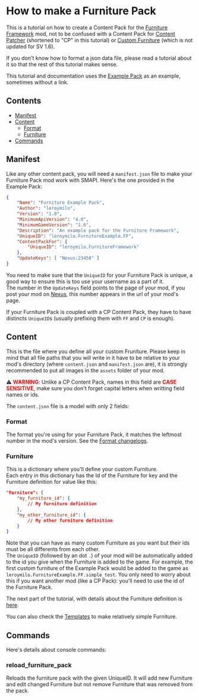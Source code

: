 # How to make a Furniture Pack

This is a tutorial on how to create a Content Pack for the [Furniture Framework](https://www.nexusmods.com/stardewvalley/mods/23458) mod, not to be confused with a Content Pack for [Content Patcher](https://www.nexusmods.com/stardewvalley/mods/1915) (shortened to "CP" in this tutorial) or [Custom Furniture](https://www.nexusmods.com/stardewvalley/mods/1254) (which is not updated for SV 1.6).

If you don't know how to format a json data file, please read a tutorial about it so that the rest of this tutorial makes sense.

This tutorial and documentation uses the [Example Pack](https://github.com/Leroymilo/FurnitureFramework/tree/main/%5BFF%5D%20Example%20Pack) as an example, sometimes without a link.

## Contents

* [Manifest](#manifest)
* [Content](#content)
	* [Format](#format)
	* [Furniture](#furniture)
* [Commands](#commands)

## Manifest

Like any other content pack, you will need a `manifest.json` file to make your Furniture Pack mod work with SMAPI. Here's the one provided in the Example Pack:

```json
{
	"Name": "Furniture Example Pack",
	"Author": "leroymilo",
	"Version": "1.0",
	"MinimumApiVersion": "4.0",
	"MinimumGameVersion": "1.6",
	"Description": "An example pack for the Furniture Framework",
	"UniqueID": "leroymilo.FurnitureExample.FF",
	"ContentPackFor": {
		"UniqueID": "leroymilo.FurnitureFramework"
	},
	"UpdateKeys": [ "Nexus:23458" ]
}
```

You need to make sure that the `UniqueID` for your Furniture Pack is unique, a good way to ensure this is too use your username as a part of it.  
The number in the `UpdateKeys` field points to the page of your mod, if you post your mod on [Nexus](https://www.nexusmods.com/stardewvalley/), this number appears in the url of your mod's page.

If your Furniture Pack is coupled with a CP Content Pack, they have to have distincts `UniqueID`s (usually prefixing them with `FF` and `CP` is enough).

## Content

This is the file where you define all your custom Fruniture. Please keep in mind that all file paths that you will write in it have to be relative to your mod's directory (where `content.json` and `manifest.json` are), it is strongly recommended to put all images in the `assets` folder of your mod.

:warning: <span style="color:red">**WARNING**</span>: Unlike a CP Content Pack, names in this field are <span style="color:red">**CASE SENSITIVE**</span>, make sure you don't forget capital letters when writting field names or ids.

The `content.json` file is a model with only 2 fields:

### Format

The format you're using for your Furniture Pack, it matches the leftmost number in the mod's version. See the [Format changelogs](https://github.com/Leroymilo/FurnitureFramework/blob/main/doc/Format%20changelogs.md).

### Furniture

This is a dictionary where you'll define your custom Furniture.</br>
Each entry in this dictionary has the Id of the Furniture for key and the Furniture definition for value like this:
```json
"Furniture": {
	"my_furniture_id": {
		// My furniture definition
	},
	"my_other_furniture_id": {
		// My other furniture definition
	}
}
```

Note that you can have as many custom Furniture as you want but their ids must be all differents from each other.  
The `UniqueID` (followed by an dot `.`) of your mod will be automatically added to the id you give when the Furniture is added to the game. For example, the first custom furniture of the Example Pack would be added to the game as `leroymilo.FurnitureExample.FF.simple_test`. You only need to worry about this if you want another mod (like a CP Pack): you'll need to use the id of the Furniture Pack.

The next part of the tutorial, with details about the Furniture definition is [here](https://github.com/Leroymilo/FurnitureFramework/blob/main/doc/Furniture.md).

You can also check the [Templates](https://github.com/Leroymilo/FurnitureFramework/blob/main/doc/Templates.md) to make relatively simple Furniture.

## Commands

Here's details about console commands:

### reload_furniture_pack

Reloads the furniture pack with the given UniqueID. It will add new Furniture and edit changed Furniture but not remove Furniture that was removed from the pack.